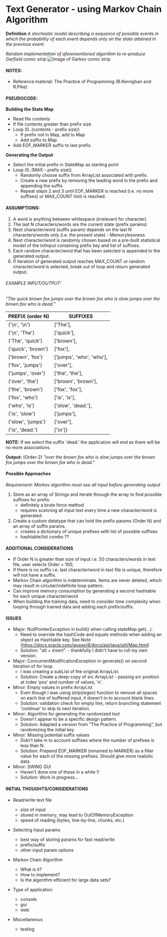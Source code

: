 # Text Generator - using Markov Chain Algorithm

**Definition**
*A stochastic model describing a sequence of possible events in which the probability of each event depends only on the state attained in the previous event.*

*Random implementation of aforementioned algorithm to re-produce Garfield comic strip*
![Image of Garkov comic strip](http://goo.gl/SrcngF)

 
#### NOTES:
- Reference material: The Practice of Programming (B.Kernighan and R.Pike)
 
#### PSEUDOCODE:
**Building the State Map**

- Read file contents
- If file contents greater than prefix size
- Loop (0..(contents - prefix size))
    - If prefix not in Map, add to Map
    - Add suffix to Map
- Add EOF_MARKER suffix to last prefix.

**Generating the Output**

- Select the initial prefix in StateMap as starting point
- Loop (0..(MAX - prefix size))
    - Randomly choose suffix from ArrayList associated with prefix.
    - Create a new prefix by removing the leading word in the prefix and appending the suffix
    - Repeat steps 2 and 3 until EOF_MARKER is reached (i.e. no more suffixes) or MAX_COUNT limit is reached.

#### ASSUMPTIONS:
1. A word is anything between whitespace (irrelevant for character)
2. The last N characters/words are the current state (prefix params)
3. Next character/word (suffix param) depends on the last N characters/words only (i.e. the present state)  - Memorylessness
4. Next character/word is randomly chosen based on a pre-built statistical model of the txtInput containing prefix key and list of suffixes.
5. Each random character/word that has been selected is appended to the generated output.
6. If iteration of generated output reaches MAX_COUNT or random character/word is selected, break out of loop and return generated output.

###### EXAMPLE INPUT/OUTPUT:
*"The quick brown fox jumps over the brown fox who is slow jumps over the brown fox who is dead."*

PREFIX (order N)   | SUFFIXES
----------------   | ------------------------
 ('\n', '\n')|['The'],
 ('\n', 'The')|['quick'],
 ('The', 'quick')|['brown'],
 ('quick', 'brown')| ['fox'],
 ('brown', 'fox')|['jumps', 'who', 'who'],
 ('fox', 'jumps')|['over'],
 ('jumps', 'over')|['the', 'the'],
 ('over', 'the')|['brown', 'brown'],
 ('the', 'brown')|['fox', 'fox'],
 ('fox', 'who')|['is', 'is'],
 ('who', 'is')|['slow', 'dead.'],
 ('is', 'slow')|['jumps'],
 ('slow', 'jumps')|['over'],
 ('is', 'dead.')|['\n'])

**NOTE:** If we select the suffix 'dead.' the application will end as there will be no more associations.

**Output:** (Order-2)
*"over the brown fox who is slow jumps over the brown fox jumps over the brown fox who is dead."*
 
#### Possible Approaches
*Requirement: Markov algorithm must see all input before generating output*

1. Store as an array of Strings and iterate through the array to find possible suffixes for prefix.
    - definitely a brute force method
    - requires scanning all input text every time a new character/word is generated.
2. Create a custom datatype that can hold the prefix params (Order N) and an array of suffix params.
    - creates a dictionary of unique prefixes with list of possible suffixes
    - hashtable/list combo ??
   
#### ADDITIONAL CONSIDERATIONS
- If Order N is greater than size of input i.e. 50 characters/words in text file, user selects Order = 100;
- If there is no suffix i.e. last character/word in text file is unique, therefore will not have a suffix.
- Markov Chain algorithm is indeterminate. Items are never deleted, which may result in circular/indefinite loop pattern.
- Can improve memory consumption by generating a second hashtable for each unique character/word
- When building the training data, need to consider time complexity when looping through trained data and adding each prefix/suffix.  

#### ISSUES
- Major: NullPointerException in build() when calling stateMap.get(...).
    - Need to override the hashCode and equals methods when adding an object as Hashtable key. See Note (https://docs.oracle.com/javase/8/docs/api/java/util/Map.html)
    - Solution:  "alt + insert". - thankfully I didn't have to roll my own version.
- Major: ConcurrentModificationException in generate() on second iteration of for loop.
    - I was creating a subList of the original ArrayList.
    - Solution: Create a deep-copy of src ArrayList - passing src position at index 'pos' and number of values, 'n'. 
- Minor: Empty values in prefix ArrayList
    - Even though I was using strip(regex) function to remove all spaces on each line of buffered input, it doesn't in to account blank lines.
    - Solution: validation check for empty line, return branching statement 'continue' to skip to next iteration.
- Minor: Algorithm for generating the randomized text
    - Doesn't appear to be a specific design pattern.
    - Solution: Adapted a version from "The Practice of Programming", but randomizing the initial key
- Minor: Missing potential suffix values
    - Didn't take in to account suffixes where the number of prefixes is less than N.
    - Solution: Prepend EOF_MARKER (renamed to MARKER) as a filler value for each of the missing prefixes.  Should give more realistic data
- Minor: SWING GUI
    - Haven't done one of these in a while !!
    - Solution: Work in progress...

#### INITIAL THOUGHTS/CONSIDERATIONS
- Read/write text file
    - size of input
    - stored in memory, may lead to OutOfMemoryException
    - speed of reading (bytes, line-by-line, chunks, etc.)

- Selecting Input params
    - best way of storing params for fast read/write
    - prefix/suffix
    - other input param options

- Markov Chain Algorithm
    - What is it?
    - How to implement?
    - Is the algorithm efficient for large data sets?

- Type of application
    - console
    - gui
    - web

- Miscellaneous
    - testing
